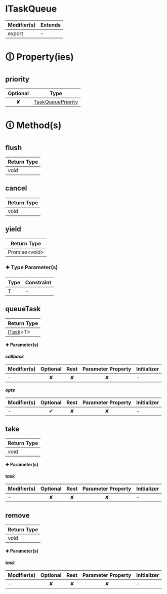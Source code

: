 # ITaskQueue

| Modifier(s)                            | Extends                                    |
|----------------------------------------|--------------------------------------------|
| export | - |

# &#128712; Property(ies)

## priority

| Optional                           | Type                         |
|:----------------------------------:|------------------------------|
| ✘ | [TaskQueuePriority](https://hamedfathi.gitbook.io/aurelia-2-doc-api/runtime/enum/scheduler/taskqueuepriority) |

# &#128712; Method(s)

## flush

| Return Type                       |
|-----------------------------------|
| void |

## cancel

| Return Type                       |
|-----------------------------------|
| void |

## yield

| Return Type                       |
|-----------------------------------|
| Promise&lt;void&gt; |

### &#128966; Type Parameter(s)

| Type | Constraint |
| ---- | ---------- |
| T    | -          |

## queueTask

| Return Type                       |
|-----------------------------------|
| [ITask](https://hamedfathi.gitbook.io/aurelia-2-doc-api/runtime/interface/scheduler/itask)&lt;T&gt; |

**&#128966; Parameter(s)**

_**callback**_

| Modifier(s)                              | Optional                           | Rest                          | Parameter Property                          | Initializer                       |
|------------------------------------------|:----------------------------------:|:-----------------------------:|:-------------------------------------------:|-----------------------------------|
| - | ✘  | ✘ | ✘ | - |

_**opts**_

| Modifier(s)                              | Optional                           | Rest                          | Parameter Property                          | Initializer                       |
|------------------------------------------|:----------------------------------:|:-----------------------------:|:-------------------------------------------:|-----------------------------------|
| - | ✔  | ✘ | ✘ | - |

## take

| Return Type                       |
|-----------------------------------|
| void |

**&#128966; Parameter(s)**

_**task**_

| Modifier(s)                              | Optional                           | Rest                          | Parameter Property                          | Initializer                       |
|------------------------------------------|:----------------------------------:|:-----------------------------:|:-------------------------------------------:|-----------------------------------|
| - | ✘  | ✘ | ✘ | - |

## remove

| Return Type                       |
|-----------------------------------|
| void |

**&#128966; Parameter(s)**

_**task**_

| Modifier(s)                              | Optional                           | Rest                          | Parameter Property                          | Initializer                       |
|------------------------------------------|:----------------------------------:|:-----------------------------:|:-------------------------------------------:|-----------------------------------|
| - | ✘  | ✘ | ✘ | - |